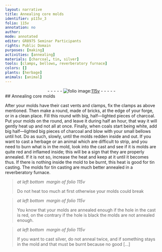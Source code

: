 ```yaml
---
layout: narrative
title: Annealing core molds
identifier: p115v_3
folio: 115v
annotation: no
author:
mode: annotated
editor: GR8975 Seminar Participants
rights: Public Domain
purposes: [making]
activities: [annealing]
materials: [charcoal, tin, silver]
tools: [clamps, bellows, reverberatory furnace]
colors: []
plants: [herbage]
animals: [animal]
---
```


 <div class="folio" align="center">- - - - - <a href="http://gallica.bnf.fr/ark:/12148/btv1b10500001g/f236.image" target="_blank"><img src="https://cu-mkp.github.io/GR8975-edition/assets/photo-icon.png" alt="folio image: " style="display:inline-block; margin-bottom:-3px;"/>115v</a> - - - - - </div>  <span class="activity"></span> 
## Annealing core molds

 
After your molds have their cast vents and <span class="tool">clamps</span>, fix the <span class="tool">clamps</span> as above mentioned. Then make a round, made of bricks, at the edge of your forge, or in a clean place. Fill this round with big, half—lighted pieces of <span class="material">charcoal</span>. Put your molds on the round, and leave it during half an <span class="time">hour</span>, that way it will gently heat up and not all at once. Finally, when coals start being white, add big half—lighted big pieces of <span class="material">charcoal</span> and blow with your small <span class="tool">bellows</span> until hot. Do as such, slowly, until the molds redden inside and out. If you want to cast a <span class="plant">herbage</span> or an <span class="animal">animal</span> which are difficult to strip, and you need to burn what is in the mold, look into the cast and see if it is molds are quite red and inflamed inside; this will be a sign that they are properly annealed. If it is not so, increase the heat and keep at it until it becomes thus. If there is nothing inside the mold to be burnt, this heat is good for <span class="material">tin</span> casting. The molds for <span class="material">tin</span> casting are much better annealed in a <span class="tool">reverberatory furnace</span>.
 
> *at left bottom  margin of folio 115v*
> 
> <span class="figure"></span>Do not heat too much at first otherwise your molds could break
 
> *at left bottom  margin of folio 115v*
> 
> You know that your molds are annealed enough if the hole in the cast is red, on the contrary if the hole is black the molds are not annealed enough.
 
> *at left bottom  margin of folio 115v*
> 
> If you want to cast <span class="material">silver</span>, do not anneal twice, and if something stays in the mold and that must be burnt because no good […]
 
